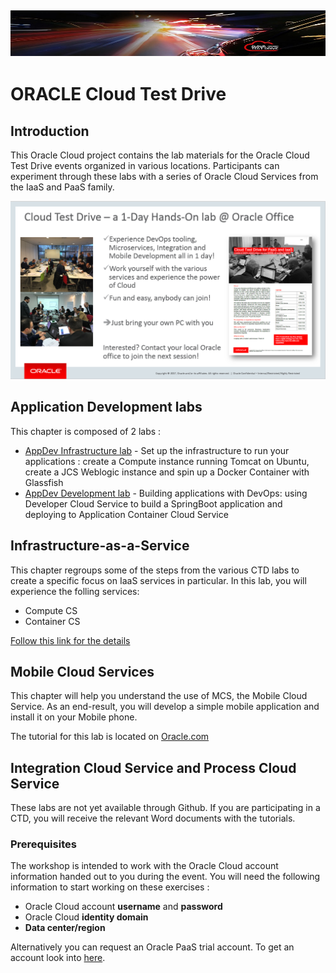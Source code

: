 ![](common/images/customer.logo2.png)
---
# ORACLE Cloud Test Drive #

## Introduction ##

This Oracle Cloud project contains the lab materials for the Oracle Cloud Test Drive events organized in various locations.  Participants can experiment through these labs with a series of Oracle Cloud Services from the IaaS and PaaS family.  

![](common/images/Introslide.PNG)

## Application Development labs ##
This chapter is composed of 2 labs :
+ [AppDev Infrastructure lab](AppDev/AppDevInfra.md) - Set up the infrastructure to run your applications : create a Compute instance running Tomcat on Ubuntu, create a JCS Weblogic instance and spin up a Docker Container with Glassfish
+ [AppDev Development lab](AppDev/Develop.md) - Building applications with DevOps: using Developer Cloud Service to build a SpringBoot application and deploying to Application Container Cloud Service


## Infrastructure-as-a-Service ##
This chapter regroups some of the steps from the various CTD labs to create a specific focus on IaaS services in particular.  In this lab, you will experience the folling services:
+ Compute CS
+ Container CS

[Follow this link for the details](IaaS/readme.md)

## Mobile Cloud Services ##
This chapter will help you understand the use of MCS, the Mobile Cloud Service.  As an end-result, you will develop a simple mobile application and install it on your Mobile phone.

The tutorial for this lab is located on [Oracle.com](http://docs.oracle.com/cd/E65774_01/tutorials/tut_mcs_max_short/tut_mcs_max_short_1.html)

## Integration Cloud Service and Process Cloud Service ##
These labs are not yet available through Github.  If you are participating in a CTD, you will receive the relevant Word documents with the tutorials.


### Prerequisites ###

The workshop is intended to work with the Oracle Cloud account information handed out to you during the event.  You will need the following information to start working on these exercises :

+ Oracle Cloud account **username** and **password**
+ Oracle Cloud **identity domain**
+ **Data center/region**

Alternatively you can request an Oracle PaaS trial account. To get an account look into [here](common/request.for.trial.md).

